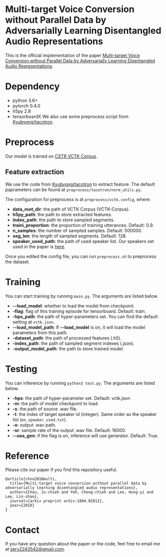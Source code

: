 # Multi-target Voice Conversion without Parallel Data by Adversarially Learning Disentangled Audio Representations
This is the official implementation of the paper [Multi-target Voice Conversion without Parallel Data by Adversarially Learning Disentangled Audio Representations](https://arxiv.org/abs/1804.02812).

# Dependency
- python 3.6+
- pytorch 0.4.0
- h5py 2.8
- tensorboardX
We also use some preprocess script from [Kyubyong/tacotron](https://github.com/Kyubyong/tacotron).

# Preprocess
Our model is trained on [CSTR VCTK Corpus](https://homepages.inf.ed.ac.uk/jyamagis/page3/page58/page58.html).

## Feature extraction
We use the code from [Kyubyong/tacotron](https://github.com/Kyubyong/tacotron) to extract feature. The default paprameters can be found at ```preprocess/tacotron/norm_utils.py```.

The configuration for preprocess is at ```preprocess/vctk.config```, where: 
- **data_root_dir**: the path of VCTK Corpus (VCTK-Corpus).
- **h5py_path**: the path to store extracted features.
- **index_path**: the path to store sampled segments.
- **traini_proportion**: the proportion of training utterances. Default: 0.9.
- **n_samples**: the number of sampled samples. Default: 500000.
- **seg_len**: the length of sampled segments. Default: 128.
- **speaker_used_path**: the path of used speaker list. Our speakers set used in the paper is [here](http://speech.ee.ntu.edu.tw/~jjery2243542/resource/model/is18/en_speaker_used.txt).

Once you edited the config file, you can run ```preprocess.sh``` to preprocess the dataset.

# Training
You can start training by running ```main.py```. The arguments are listed below.
- **--load_model**: whether to load the model from checkpoint.
- **-flag**: flag of this training episode for tensorboard. Default: train.
- **-hps_path**: the path of hyper-parameters set. You can find the default setting at ```vctk.json```.
- **--load_model_path**: If **--load_model** is on, it will load the model parameters from this path.
- **-dataset_path**: the path of processed features (.h5).
- **-index_path**: the path of sampled segment indexes (.json).
- **-output_model_path**: the path to store trained model. 

# Testing
You can inference by running ```python3 test.py```. The arguments are listed below.
- **-hps**: the path of hyper-parameter set. Default: vctk.json
- **-m**: the path of model checkpoint to load.
- **-s**: the path of source .wav file.
- **-t**: the index of target speaker id (integer). Same order as the speaker list (```en_speaker_used.txt```).
- **-o**: output .wav path.
- **-sr**: sample rate of the output .wav file. Default: 16000.
- **--use_gen**: if the flag is on, inference will use generator. Default: True.

# Reference
Please cite our paper if you find this repository useful.
```
@article{chou2018multi,
  title={Multi-target voice conversion without parallel data by adversarially learning disentangled audio representations},
  author={Chou, Ju-chieh and Yeh, Cheng-chieh and Lee, Hung-yi and Lee, Lin-shan},
  journal={arXiv preprint arXiv:1804.02812},
  year={2018}
}
```

# Contact
If you have any question about the paper or the code, feel free to email me at [jjery2243542@gmail.com](jjery2243542@gmail.com).
